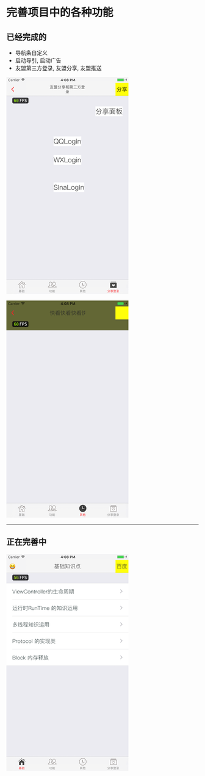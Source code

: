 # 完善项目中的各种功能

## 已经完成的

- 导航条自定义
- 启动导引, 启动广告
- 友盟第三方登录, 友盟分享, 友盟推送

![img-w150](./images/home4.png)

![img-w150](./images/home3.png)

---

## 正在完善中

![img-w150](./images/home1.png)
